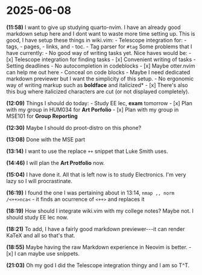 
# 2025-06-08

__(11:58)__ I want to give up studying quarto-nvim.
            I have an already good markdown setup here
            and I dont want to waste more time setting up.
            This is good, I have setup these things in wiki.vim:
                - Telescope integration for:
                    - tags, 
                    - pages, 
                    - links, and
                    - toc.
                - Tag parser for `#tag`
            Some problems that I have currently:
                - No good way of writing tasks yet. Nice haves would be:
                    - [x] Telescope integration for finding tasks
                    - [x] Convenient writing of tasks
                    - Setting deadlines
                - No autocompletion in codeblocks
                    - [x] Maybe otter.nvim can help me out here 
                - Conceal on code blocks
                    - Maybe I need dedicated markdown previewer
                      but I want the simplicity of this setup.
                - No ergonomic way of writing markup such as **boldface**
                  and italicized*
                    - [x] There's also this bug where italicized characters are cut (or not displayed completely).

__(12:09)__ Things I should do today:
                - Study EE lec, **exam** tomorrow
                - [x] Plan with my group in HUM034 for **Art Porfolio**
                - [x] Plan with my group in MSE101 for **Group Reporting**

__(12:30)__ Maybe I should do proot-distro on this phone?

__(13:08)__ Done with the MSE part

__(13:14)__ I want to use the replace `++` snippet that
            Luke Smith uses.

__(14:46)__ I will plan the **Art Protfolio** now.

__(15:04)__ I have done it. All that is left now is to study Electronics.
            I'm very lazy so I will procrastinate.

__(16:19)__ I found the one I was pertaining about in 13:14,
            `nmap ,, norm /<++>nca<`
                - it finds an ocurrence of `<++>` and replaces it

__(18:19)__ How should I integrate wiki.vim with my college notes?
            Maybe not. I should study EE lec now.

__(18:21)__ To add, I have a fairly good markdown previewer---it can
            render KaTeX and all so that's that.

__(18:55)__ Maybe having the raw Markdown experience in Neovim is better.
            - [x] I can maybe use snippets.

__(21:03)__ Oh my god I did the Telescope integration thingy and I am so T^T.
